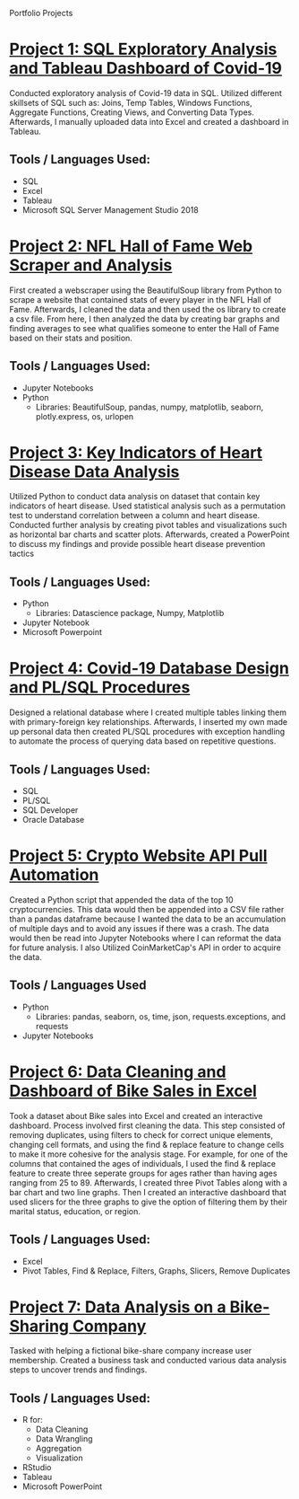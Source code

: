 Portfolio Projects

# [Project 1: SQL Exploratory Analysis and Tableau Dashboard of Covid-19](https://github.com/DavidSeo382/SQL-Exploratory-Analysis-and-Tableau-Dashboard-of-Covid-19)

Conducted exploratory analysis of Covid-19 data in SQL. Utilized different skillsets of SQL such as: Joins, Temp Tables, Windows Functions, Aggregate Functions, Creating Views, and Converting Data Types. Afterwards, I manually uploaded data into Excel and created a dashboard in Tableau.

## Tools / Languages Used:
* SQL
* Excel
* Tableau
* Microsoft SQL Server Management Studio 2018

# [Project 2: NFL Hall of Fame Web Scraper and Analysis](https://github.com/DavidSeo382/NFL-HOF-Webscraper-and-Analysis)

First created a webscraper using the BeautifulSoup library from Python to scrape a website that contained stats of every player in the NFL Hall of Fame. Afterwards, I cleaned the data and then used the os library to create a csv file. From here, I then analyzed the data by creating bar graphs and finding averages to see what qualifies someone to enter the Hall of Fame based on their stats and position.

## Tools / Languages Used:
* Jupyter Notebooks
* Python
  * Libraries: BeautifulSoup, pandas, numpy, matplotlib, seaborn, plotly.express, os, urlopen

# [Project 3: Key Indicators of Heart Disease Data Analysis](https://github.com/DavidSeo382/Key-Indicators-of-Heart-Disease-Data-Analysis)

Utilized Python to conduct data analysis on dataset that contain key indicators of heart disease. Used statistical analysis such as a permutation test to understand correlation between a column and heart disease. Conducted further analysis by creating pivot tables and visualizations such as horizontal bar charts and scatter plots. Afterwards, created a PowerPoint to discuss my findings and provide possible heart disease prevention tactics

## Tools / Languages Used:
* Python 
  * Libraries: Datascience package, Numpy, Matplotlib
* Jupyter Notebook
* Microsoft Powerpoint

# [Project 4: Covid-19 Database Design and PL/SQL Procedures](https://github.com/DavidSeo382/Covid-19-Database-Design-and-PL-SQL-Procedures)

Designed a relational database where I created multiple tables linking them with primary-foreign key relationships. Afterwards, I inserted my own made up personal data then created PL/SQL procedures with exception handling to automate the process of querying data based on repetitive questions.

## Tools / Languages Used:
* SQL
* PL/SQL
* SQL Developer
* Oracle Database

# [Project 5: Crypto Website API Pull Automation](https://github.com/DavidSeo382/Crypto-Website-API-Pull-Automation)

Created a Python script that appended the data of the top 10 cryptocurrencies. This data would then be appended into a CSV file rather than a pandas dataframe because I wanted the data to be an accumulation of multiple days and to avoid any issues if there was a crash. The data would then be read into Jupyter Notebooks where I can reformat the data for future analysis. I also Utilized CoinMarketCap's API in order to acquire the data. 

## Tools / Languages Used
* Python
  * Libraries: pandas, seaborn, os, time, json, requests.exceptions, and requests
* Jupyter Notebooks

# [Project 6: Data Cleaning and Dashboard of Bike Sales in Excel](https://github.com/DavidSeo382/Excel-Bike-Sales)

Took a dataset about Bike sales into Excel and created an interactive dashboard. Process involved first cleaning the data. This step consisted of removing duplicates, using filters to check for correct unique elements, changing cell formats, and using the find & replace feature to change cells to make it more cohesive for the analysis stage. For example, for one of the columns that contained the ages of individuals, I used the find & replace feature to create three seperate groups for ages rather than having ages ranging from 25 to 89. Afterwards, I created three Pivot Tables along with a bar chart and two line graphs. Then I created an interactive dashboard that used slicers for the three graphs to give the option of filtering them by their marital status, education, or region.

## Tools / Languages Used:
* Excel 
 * Pivot Tables, Find & Replace, Filters, Graphs, Slicers, Remove Duplicates

# [Project 7: Data Analysis on a Bike-Sharing Company](https://github.com/DavidSeo382/Data-Analysis-on-a-Bike-Sharing-Company)

Tasked with helping a fictional bike-share company increase user membership. Created a business task and conducted various data analysis steps to uncover trends and findings. 

## Tools / Languages Used:
* R for:
  * Data Cleaning
  * Data Wrangling
  * Aggregation
  * Visualization
* RStudio
* Tableau
* Microsoft PowerPoint





